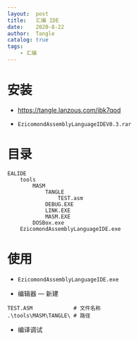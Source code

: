 ```yaml
---
layout:  post
title:   汇编 IDE
date:    2020-8-22
author:  Tangle
catalog: true
tags:
    - 汇编
---
```


# 安装

- <https://tangle.lanzous.com/ibk7qod>

- `EzicomondAssemblyLanguageIDEV0.3.rar`

# 目录

```
EALIDE
    tools
        MASM
            TANGLE
                TEST.asm
            DEBUG.EXE
            LINK.EXE
            MASM.EXE
        DOSBox.exe
    EzicomondAssemblyLanguageIDE.exe
```

# 使用

- `EzicomondAssemblyLanguageIDE.exe`

- 编辑器 — 新建

```
TEST.ASM             # 文件名称
.\tools\MASM\TANGLE\ # 路径
```

- 编译调试
